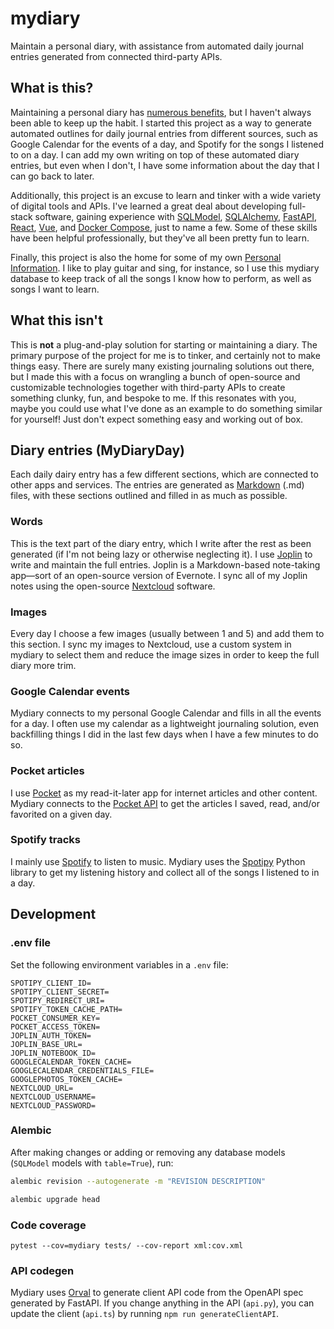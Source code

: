 # mydiary

Maintain a personal diary, with assistance from automated daily journal entries generated from connected third-party APIs.

## What is this?

Maintaining a personal diary has [numerous benefits](https://lifehacker.com/why-you-should-keep-a-journal-and-how-to-start-yours-1547057185), but I haven't always been able to keep up the habit. I started this project as a way to generate automated outlines for daily journal entries from different sources, such as Google Calendar for the events of a day, and Spotify for the songs I listened to on a day. I can add my own writing on top of these automated diary entries, but even when I don't, I have some information about the day that I can go back to later.

Additionally, this project is an excuse to learn and tinker with a wide variety of digital tools and APIs. I've learned a great deal about developing full-stack software, gaining experience with [SQLModel](https://sqlmodel.tiangolo.com/), [SQLAlchemy](https://www.sqlalchemy.org/), [FastAPI](https://fastapi.tiangolo.com/), [React](https://react.dev/), [Vue](https://vuejs.org/), and [Docker Compose](https://docs.docker.com/compose/), just to name a few. Some of these skills have been helpful professionally, but they've all been pretty fun to learn.

Finally, this project is also the home for some of my own [Personal Information](https://en.wikipedia.org/wiki/Personal_information_management). I like to play guitar and sing, for instance, so I use this mydiary database to keep track of all the songs I know how to perform, as well as songs I want to learn.

## What this isn't

This is **not** a plug-and-play solution for starting or maintaining a diary. The primary purpose of the project for me is to tinker, and certainly not to make things easy. There are surely many existing journaling solutions out there, but I made this with a focus on wrangling a bunch of open-source and customizable technologies together with third-party APIs to create something clunky, fun, and bespoke to me. If this resonates with you, maybe you could use what I've done as an example to do something similar for yourself! Just don't expect something easy and working out of box.

## Diary entries (MyDiaryDay)

Each daily dairy entry has a few different sections, which are connected to other apps and services. The entries are generated as [Markdown](https://en.wikipedia.org/wiki/Markdown) (.md) files, with these sections outlined and filled in as much as possible.

### Words

This is the text part of the diary entry, which I write after the rest as been generated (if I'm not being lazy or otherwise neglecting it). I use [Joplin](https://joplinapp.org/) to write and maintain the full entries. Joplin is a Markdown-based note-taking app—sort of an open-source version of Evernote. I sync all of my Joplin notes using the open-source [Nextcloud](https://nextcloud.com/) software.

### Images

Every day I choose a few images (usually between 1 and 5) and add them to this section. I sync my images to Nextcloud, use a custom system in mydiary to select them and reduce the image sizes in order to keep the full diary more trim.

### Google Calendar events

Mydiary connects to my personal Google Calendar and fills in all the events for a day. I often use my calendar as a lightweight journaling solution, even backfilling things I did in the last few days when I have a few minutes to do so.

### Pocket articles

I use [Pocket](https://getpocket.com) as my read-it-later app for internet articles and other content. Mydiary connects to the [Pocket API](https://getpocket.com/developer/) to get the articles I saved, read, and/or favorited on a given day.

### Spotify tracks

I mainly use [Spotify](https://www.spotify.com) to listen to music. Mydiary uses the [Spotipy](https://pypi.org/project/spotipy/) Python library to get my listening history and collect all of the songs I listened to in a day.

## Development

### .env file

Set the following environment variables in a `.env` file:

```
SPOTIPY_CLIENT_ID=
SPOTIPY_CLIENT_SECRET=
SPOTIPY_REDIRECT_URI=
SPOTIFY_TOKEN_CACHE_PATH=
POCKET_CONSUMER_KEY=
POCKET_ACCESS_TOKEN=
JOPLIN_AUTH_TOKEN=
JOPLIN_BASE_URL=
JOPLIN_NOTEBOOK_ID=
GOOGLECALENDAR_TOKEN_CACHE=
GOOGLECALENDAR_CREDENTIALS_FILE=
GOOGLEPHOTOS_TOKEN_CACHE=
NEXTCLOUD_URL=
NEXTCLOUD_USERNAME=
NEXTCLOUD_PASSWORD=
```
### Alembic

After making changes or adding or removing any database models (`SQLModel` models with `table=True`), run:

```sh
alembic revision --autogenerate -m "REVISION DESCRIPTION"

alembic upgrade head
```

### Code coverage

`pytest --cov=mydiary tests/ --cov-report xml:cov.xml`

### API codegen

Mydiary uses [Orval](https://orval.dev/) to generate client API code from the OpenAPI spec generated by FastAPI. If you change anything in the API (`api.py`), you can update the client (`api.ts`) by running `npm run generateClientAPI`.